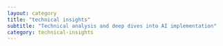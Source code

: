 ```yaml
---
layout: category
title: "technical insights"
subtitle: "Technical analysis and deep dives into AI implementation"
category: technical-insights
---
```

